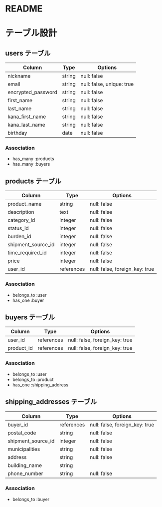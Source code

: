 # README
# テーブル設計

## users テーブル

| Column             | Type    | Options                   |
| ------------------ | ------- | ------------------------- |
| nickname           | string  | null: false               |
| email              | string  | null: false, unique: true |
| encrypted_password | string  | null: false               |
| first_name         | string  | null: false               |
| last_name          | string  | null: false               |
| kana_first_name    | string  | null: false               |
| kana_last_name     | string  | null: false               |
| birthday           | date    | null: false               |

### Association

- has_many :products
- has_many :buyers


## products テーブル

| Column             | Type       | Options                        |
| ------------------ | ---------- | ------------------------------ |
| product_name       | string     | null: false                    |
| description        | text       | null: false                    |
| category_id        | integer    | null: false                    |
| status_id          | integer    | null: false                    |
| burden_id          | integer    | null: false                    |
| shipment_source_id | integer    | null: false                    |
| time_required_id   | integer    | null: false                    |
| price              | integer    | null: false                    |
| user_id            | references | null: false, foreign_key: true |

### Association

- belongs_to :user
- has_one :buyer



## buyers テーブル

| Column         | Type       | Options                        |
| -------------- | ---------- | ------------------------------ |
| user_id        | references | null: false, foreign_key: true |
| product_id     | references | null: false, foreign_key: true |


### Association

- belongs_to :user
- belongs_to :product
- has_one :shipping_address


## shipping_addresses テーブル

| Column             | Type       | Options                        |
| ------------------ | ---------- | ------------------------------ |
| buyer_id           | references | null: false, foreign_key: true |
| postal_code        | string     | null: false                    |
| shipment_source_id | integer    | null: false                    |
| municipalities     | string     | null: false                    |
| address            | string     | null: false                    |
| building_name      | string     |                                |
| phone_number       | string     | null: false                    |

### Association

- belongs_to :buyer
